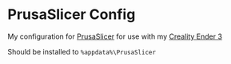 # PrusaSlicer Config

My configuration for [PrusaSlicer](https://www.prusa3d.com/prusaslicer/) for use with my [Creality Ender 3](https://www.creality3d.shop/collections/ender-series-3d-printer/products/creality-ender-3-3d-printer-economic-ender-diy-kits-with-resume-printing-function-v-slot-prusa-i3-220x220x250mm)

Should be installed to `%appdata%\PrusaSlicer`